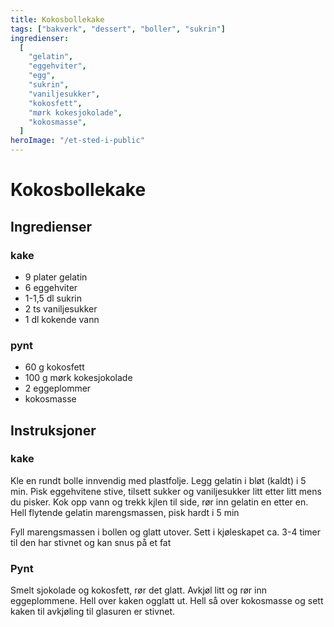 ```yaml
---
title: Kokosbollekake
tags: ["bakverk", "dessert", "boller", "sukrin"]
ingredienser:
  [
    "gelatin",
    "eggehviter",
    "egg",
    "sukrin",
    "vaniljesukker",
    "kokosfett",
    "mørk kokesjokolade",
    "kokosmasse",
  ]
heroImage: "/et-sted-i-public"
---
```


# Kokosbollekake

## Ingredienser

### kake

- 9 plater gelatin
- 6 eggehviter
- 1-1,5 dl sukrin
- 2 ts vaniljesukker
- 1 dl kokende vann

### pynt

- 60 g kokosfett
- 100 g mørk kokesjokolade
- 2 eggeplommer
- kokosmasse

## Instruksjoner

### kake

Kle en rundt bolle innvendig med plastfolje. Legg gelatin i bløt (kaldt) i 5 min. Pisk eggehvitene stive, tilsett sukker og vaniljesukker litt etter litt mens du pisker. Kok opp vann og trekk kjlen til side, rør inn gelatin en etter en. Hell flytende gelatin marengsmassen, pisk hardt i 5 min

Fyll marengsmassen i bollen og glatt utover. Sett i kjøleskapet ca. 3-4 timer til den har stivnet og kan snus på et fat

### Pynt

Smelt sjokolade og kokosfett, rør det glatt. Avkjøl litt og rør inn eggeplommene. Hell over kaken ogglatt ut. Hell så over kokosmasse og sett kaken til avkjøling til glasuren er stivnet.

